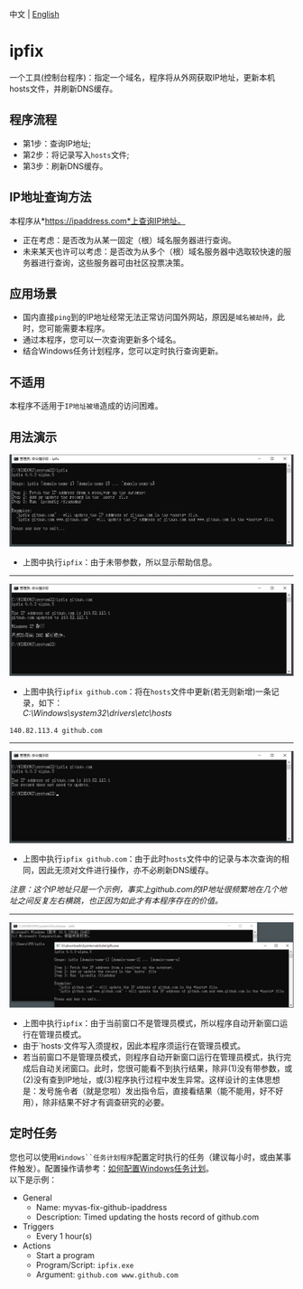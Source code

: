 中文 | [English](./README.en.md)

# ipfix
一个工具(控制台程序)：指定一个域名，程序将从外网获取IP地址，更新本机hosts文件，并刷新DNS缓存。

## 程序流程
- 第1步：查询IP地址;
- 第2步：将记录写入`hosts`文件;
- 第3步：刷新DNS缓存。

## IP地址查询方法
本程序从*https://ipaddress.com*上查询IP地址。

* 正在考虑：是否改为从某一固定（根）域名服务器进行查询。
* 未来某天也许可以考虑：是否改为从多个（根）域名服务器中选取较快速的服务器进行查询，这些服务器可由社区投票决策。

## 应用场景
- 国内直接`ping`到的IP地址经常无法正常访问国外网站，原因是`域名被劫持`，此时，您可能需要本程序。
- 通过本程序，您可以一次查询更新多个域名。
- 结合Windows任务计划程序，您可以定时执行查询更新。

## 不适用
本程序不适用于`IP地址被墙`造成的访问困难。

## 用法演示
![Alt](docs/screenshots/screenshot-help.png "ipfix")
* 上图中执行`ipfix`：由于未带参数，所以显示帮助信息。

---

![Alt](docs/screenshots/screenshot-github.png "ipfix github.com")
* 上图中执行`ipfix github.com`：将在`hosts`文件中更新(若无则新增)一条记录，如下：  
*C:\Windows\system32\drivers\etc\hosts*
```
140.82.113.4 github.com
```
---

![Alt](docs/screenshots/screenshot-github-remains.png "ipfix github.com")
* 上图中执行`ipfix github.com`：由于此时`hosts`文件中的记录与本次查询的相同，因此无须对文件进行操作，亦不必刷新DNS缓存。

_注意：这个IP地址只是一个示例，事实上github.com的IP地址很频繁地在几个地址之间反复左右横跳，也正因为如此才有本程序存在的价值。_

---

![Alt](docs/screenshots/screenshot-runas.png "ipfix")
* 上图中执行`ipfix`：由于当前窗口不是管理员模式，所以程序自动开新窗口运行在管理员模式。
* 由于`hosts·文件写入须提权，因此本程序须运行在管理员模式。
* 若当前窗口不是管理员模式，则程序自动开新窗口运行在管理员模式，执行完成后自动关闭窗口。此时，您很可能看不到执行结果，除非(1)没有带参数，或(2)没有查到IP地址，或(3)程序执行过程中发生异常。这样设计的主体思想是：发号施令者（就是您啦）发出指令后，直接看结果（能不能用，好不好用），除非结果不好才有调查研究的必要。

## 定时任务
您也可以使用`Windows``任务计划程序`配置定时执行的任务（建议每小时，或由某事件触发）。配置操作请参考：[如何配置Windows任务计划](https://community.spiceworks.com/how_to/17736-run-powershell-scripts-from-task-scheduler)。  
以下是示例：
- General
    - Name: myvas-fix-github-ipaddress
    - Description: Timed updating the hosts record of github.com
- Triggers
    - Every 1 hour(s)
- Actions
    - Start a program
    - Program/Script: `ipfix.exe`
    - Argument: `github.com www.github.com`
